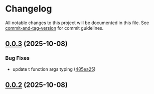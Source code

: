 # Changelog

All notable changes to this project will be documented in this file. See [commit-and-tag-version](https://github.com/absolute-version/commit-and-tag-version) for commit guidelines.

## [0.0.3](https://github.com/embrajs/i18n/compare/v0.0.2...v0.0.3) (2025-10-08)


### Bug Fixes

* update t function args typing ([485ea25](https://github.com/embrajs/i18n/commit/485ea25f6b9b4dc53187a9e259eea0a443bf9e0c))

## [0.0.2](https://github.com/embrajs/i18n/compare/v0.0.1...v0.0.2) (2025-10-08)

